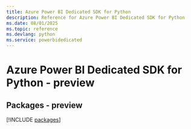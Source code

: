 ```yaml
---
title: Azure Power BI Dedicated SDK for Python
description: Reference for Azure Power BI Dedicated SDK for Python
ms.date: 08/01/2025
ms.topic: reference
ms.devlang: python
ms.service: powerbidedicated
---
```

# Azure Power BI Dedicated SDK for Python - preview
## Packages - preview
[!INCLUDE [packages](power-bi-dedicated-index.md)]